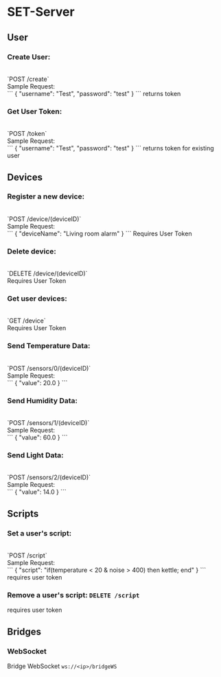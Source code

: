 # SET-Server

## User
### Create User: 
<br>
`POST /create`<br>
Sample Request:<br>
```
{
  "username": "Test",
  "password": "test"
}
```
returns token<br>
  
### Get User Token:
<br>
`POST /token`<br>
Sample Request:<br>
```
{
  "username": "Test",
  "password": "test"
}
```
returns token for existing user<br>

## Devices
### Register a new device: 
<br>
`POST /device/(deviceID)`<br>
Sample Request:<br>
```
{
  "deviceName": "Living room alarm"
}
```
Requires User Token<br>

### Delete device:
<br>
`DELETE /device/(deviceID)`<br>
Requires User Token<br>

### Get user devices:
<br>
`GET /device`<br>
Requires User Token<br>

### Send Temperature Data:
<br>
`POST /sensors/0/(deviceID)`<br>
Sample Request:<br>
```
{
  "value": 20.0
}
```
<br>

### Send Humidity Data:
<br>
`POST /sensors/1/(deviceID)`<br>
Sample Request:<br>
```
{
  "value": 60.0
}
```
<br>

### Send Light Data:
<br>
`POST /sensors/2/(deviceID)`<br>
Sample Request:<br>
``` 
{
  "value": 14.0
}
```
<br>

## Scripts
### Set a user's script:
<br>
`POST /script` <br>
Sample Request:<br>
```
{
  "script": "if(temperature < 20 & noise > 400) then kettle; end"
}
```
requires user token<br>

### Remove a user's script: `DELETE /script`<br>
requires user token<br>

## Bridges
### WebSocket
Bridge WebSocket `ws://<ip>/bridgeWS`
